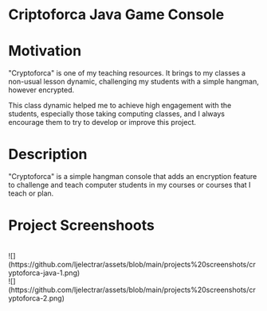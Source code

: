 # Criptoforca Java Game Console

# Motivation

"Cryptoforca" is one of my teaching resources. It brings to my classes a non-usual lesson dynamic, challenging my students with a simple hangman, however encrypted.

This class dynamic helped me to achieve high engagement with the students, especially those taking computing classes, and I always encourage them to try to develop or improve this project.

# Description

"Cryptoforca" is a simple hangman console that adds an encryption feature to challenge and teach computer students in my courses or courses that I teach or plan.

# Project Screenshoots
</br>
![](https://github.com/ljelectrar/assets/blob/main/projects%20screenshots/cryptoforca-java-1.png)
</br>
![](https://github.com/ljelectrar/assets/blob/main/projects%20screenshots/cryptoforca-2.png)
